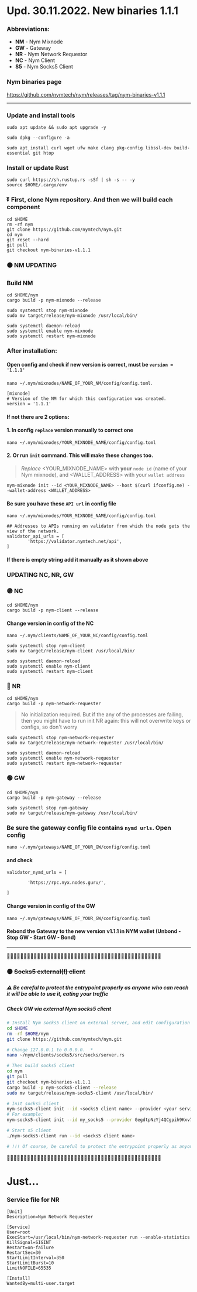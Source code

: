 # Upd. 30.11.2022. New binaries 1.1.1
### Abbreviations:
- **NM** - Nym Mixnode
- **GW** - Gateway
- **NR** - Nym Network Requestor
- **NC** - Nym Client
- **S5** - Nym Socks5 Client    


### Nym binaries page
https://github.com/nymtech/nym/releases/tag/nym-binaries-v1.1.1
____

### Update and install tools
```
sudo apt update && sudo apt upgrade -y
```
```
sudo dpkg --configure -a
```
```
sudo apt install curl wget ufw make clang pkg-config libssl-dev build-essential git htop
```

### Install or update Rust
```
sudo curl https://sh.rustup.rs -sSf | sh -s -- -y
source $HOME/.cargo/env
```

### ⏬ First, clone Nym repository. And then we will build each component
```
cd $HOME
rm -rf nym
git clone https://github.com/nymtech/nym.git
cd nym
git reset --hard
git pull
git checkout nym-binaries-v1.1.1
```

### 🟠 NM UPDATING
### Build NM
```
cd $HOME/nym
cargo build -p nym-mixnode --release
```
```
sudo systemctl stop nym-mixnode
sudo mv target/release/nym-mixnode /usr/local/bin/
```
```
sudo systemctl daemon-reload
sudo systemctl enable nym-mixnode
sudo systemctl restart nym-mixnode
```
### After installation:
#### Open config and check if new version is correct, must be `version = '1.1.1'`
`nano ~/.nym/mixnodes/NAME_OF_YOUR_NM/config/config.toml`. 
```
[mixnode]
# Version of the NM for which this configuration was created.
version = '1.1.1'
```
#### If not there are 2 options: 
#### 1. In config `replace` version manually to correct one
`nano ~/.nym/mixnodes/YOUR_MIXNODE_NAME/config/config.toml`    

#### 2. Or run `init` command. This will make these changes too. 
> *Replace* <YOUR_MIXNODE_NAME> with **your** `node id` (name of your Nym mixnode), and <WALLET_ADDRESS> with your `wallet address`
```
nym-mixnode init --id <YOUR_MIXNODE_NAME> --host $(curl ifconfig.me) --wallet-address <WALLET_ADDRESS>
```

#### Be sure you have these `API url` in config file
`nano ~/.nym/mixnodes/YOUR_MIXNODE_NAME/config/config.toml`    
```
## Addresses to APIs running on validator from which the node gets the view of the network.
validator_api_urls = [
        'https://validator.nymtech.net/api',    
]
```
#### If there is empty string add it manually as it shown above

### UPDATING NC, NR, GW

### 🟣 **NC**    
```
cd $HOME/nym
cargo build -p nym-client --release
```
#### Change version in config of the NC
`nano ~/.nym/clients/NAME_OF_YOUR_NC/config/config.toml`
```
sudo systemctl stop nym-client
sudo mv target/release/nym-client /usr/local/bin/
```
```
sudo systemctl daemon-reload
sudo systemctl enable nym-client
sudo systemctl restart nym-client
```

### 🔵 **NR**    
```
cd $HOME/nym
cargo build -p nym-network-requester
```
> No initialization required. But if the any of the processes are failing, then you might have to run init NR again: this will not overwrite keys or configs, so don't worry
```
sudo systemctl stop nym-network-requester
sudo mv target/release/nym-network-requester /usr/local/bin/
```
```
sudo systemctl daemon-reload
sudo systemctl enable nym-network-requester
sudo systemctl restart nym-network-requester
```

### 🟢 **GW**    
```
cd $HOME/nym
cargo build -p nym-gateway --release
```
```
sudo systemctl stop nym-gateway
sudo mv target/release/nym-gateway /usr/local/bin/
```
### Be sure the gateway config file contains `nymd urls`. Open config
`nano ~/.nym/gateways/NAME_OF_YOUR_GW/config/config.toml`    
#### and check
```
validator_nymd_urls = [

        'https://rpc.nyx.nodes.guru/',

]
```
#### Change version in config of the GW
`nano ~/.nym/gateways/NAME_OF_YOUR_GW/config/config.toml`    
#### Rebond the Gateway to the new version v1.1.1 in NYM wallet (Unbond - Stop GW - Start GW - Bond)
____
🚧🚧🚧🚧🚧🚧🚧🚧🚧🚧🚧🚧🚧🚧🚧🚧🚧🚧🚧🚧🚧🚧🚧🚧🚧🚧🚧🚧🚧🚧🚧🚧🚧🚧🚧🚧🚧🚧🚧🚧🚧🚧🚧🚧🚧🚧
### ⚫ ~~Socks5 external(❗) client~~
##### ⚠ Be careful to protect the entrypoint properly as anyone who can reach it will be able to use it, eating your traffic
##### Check GW via external Nym socks5 client
```bash
# Install Nym socks5 client on external server, and edit configuration to be able to connect:
cd $HOME
rm -rf $HOME/nym
git clone https://github.com/nymtech/nym.git    

# Change 127.0.0.1 to 0.0.0.0.  *
nano ~/nym/clients/socks5/src/socks/server.rs    

# Then build socks5 client
cd nym
git pull
git checkout nym-binaries-v1.1.1
cargo build -p nym-socks5-client --release
sudo mv target/release/nym-socks5-client /usr/local/bin/    

# Init socks5 client
nym-socks5-client init --id <socks5 client name> --provider <your service provider>
# For example:
nym-socks5-client init --id my_socks5 --provider GegdtpNzYj4QCgpih9Kxv7ZVZxmVdxYHsDkiPsbT71XG.E8xtE8mrapjzFtyuziZSrsScAKhwZMH5wNpKWtKfzJ5Y@9Byd9VAtyYMnbVAcqdoQxJnq76XEg2dbxbiF5Aa5Jj9J --gateway 9Byd9VAtyYMnbVAcqdoQxJnq76XEg2dbxbiF5Aa5Jj9J    

# Start s5 client
./nym-socks5-client run --id <socks5 client name>

# !!! Of course, be careful to protect the entrypoint properly as anyone who can reach it will be able to use it, eating your traffic!
```
🚧🚧🚧🚧🚧🚧🚧🚧🚧🚧🚧🚧🚧🚧🚧🚧🚧🚧🚧🚧🚧🚧🚧🚧🚧🚧🚧🚧🚧🚧🚧🚧🚧🚧🚧🚧🚧🚧🚧🚧🚧🚧🚧🚧🚧🚧    

# Just...

### Service file for NR
```
[Unit]
Description=Nym Network Requester

[Service]
User=root
ExecStart=/usr/local/bin/nym-network-requester run --enable-statistics
KillSignal=SIGINT
Restart=on-failure
RestartSec=30
StartLimitInterval=350
StartLimitBurst=10
LimitNOFILE=65535

[Install]
WantedBy=multi-user.target
```
